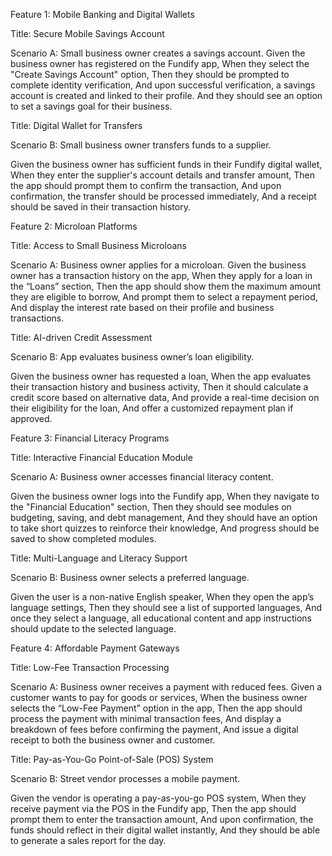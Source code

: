 Feature 1: Mobile Banking and Digital Wallets

Title: Secure Mobile Savings Account

Scenario A: Small business owner creates a savings account.
Given the business owner has registered on the Fundify app,
When they select the "Create Savings Account" option,
Then they should be prompted to complete identity verification,
And upon successful verification, a savings account is created and linked to their profile.
And they should see an option to set a savings goal for their business.

Title: Digital Wallet for Transfers

Scenario B: Small business owner transfers funds to a supplier.

Given the business owner has sufficient funds in their Fundify digital wallet,
When they enter the supplier's account details and transfer amount,
Then the app should prompt them to confirm the transaction,
And upon confirmation, the transfer should be processed immediately,
And a receipt should be saved in their transaction history.

Feature 2: Microloan Platforms

Title: Access to Small Business Microloans

Scenario A: Business owner applies for a microloan.
Given the business owner has a transaction history on the app,
When they apply for a loan in the “Loans” section,
Then the app should show them the maximum amount they are eligible to borrow,
And prompt them to select a repayment period,
And display the interest rate based on their profile and business transactions.


Title: AI-driven Credit Assessment

Scenario B: App evaluates business owner’s loan eligibility.

Given the business owner has requested a loan,
When the app evaluates their transaction history and business activity,
Then it should calculate a credit score based on alternative data,
And provide a real-time decision on their eligibility for the loan,
And offer a customized repayment plan if approved.

Feature 3: Financial Literacy Programs

Title: Interactive Financial Education Module

Scenario A: Business owner accesses financial literacy content.

Given the business owner logs into the Fundify app,
When they navigate to the "Financial Education" section,
Then they should see modules on budgeting, saving, and debt management,
And they should have an option to take short quizzes to reinforce their knowledge,
And progress should be saved to show completed modules.

Title: Multi-Language and Literacy Support

Scenario B: Business owner selects a preferred language.

Given the user is a non-native English speaker,
When they open the app’s language settings,
Then they should see a list of supported languages,
And once they select a language, all educational content and app instructions should update to the selected language.


Feature 4: Affordable Payment Gateways

Title: Low-Fee Transaction Processing

Scenario A: Business owner receives a payment with reduced fees.
Given a customer wants to pay for goods or services,
When the business owner selects the “Low-Fee Payment” option in the app,
Then the app should process the payment with minimal transaction fees,
And display a breakdown of fees before confirming the payment,
And issue a digital receipt to both the business owner and customer.


Title: Pay-as-You-Go Point-of-Sale (POS) System

Scenario B: Street vendor processes a mobile payment.

Given the vendor is operating a pay-as-you-go POS system,
When they receive payment via the POS in the Fundify app,
Then the app should prompt them to enter the transaction amount,
And upon confirmation, the funds should reflect in their digital wallet instantly,
And they should be able to generate a sales report for the day.

